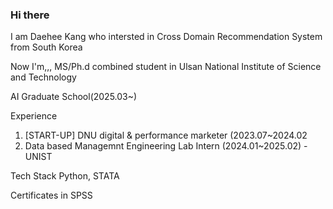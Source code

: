 ### Hi there

I am Daehee Kang who intersted in Cross Domain Recommendation System from South Korea

Now I'm,,,
MS/Ph.d combined student 
in Ulsan National Institute of Science and Technology

AI Graduate School(2025.03~) 

Experience
1. [START-UP] DNU digital & performance marketer (2023.07~2024.02
2. Data based Managemnt Engineering Lab Intern (2024.01~2025.02) - UNIST

Tech Stack
Python, STATA

Certificates in SPSS

